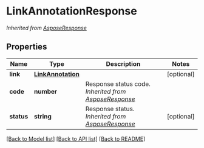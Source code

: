 # LinkAnnotationResponse


*Inherited from [AsposeResponse](AsposeResponse.md)*
## Properties
Name | Type | Description | Notes
------------ | ------------- | ------------- | -------------
**link** | [**LinkAnnotation**](LinkAnnotation.md) |  | [optional]
**code** | **number** | Response status code. *Inherited from [AsposeResponse](AsposeResponse.md)* | 
**status** | **string** | Response status. *Inherited from [AsposeResponse](AsposeResponse.md)* | [optional]

[[Back to Model list]](../README.md#documentation-for-models) [[Back to API list]](../README.md#documentation-for-api-endpoints) [[Back to README]](../README.md)


